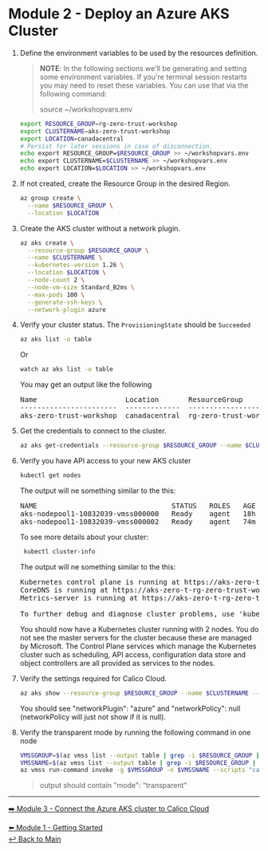 # Module 2 - Deploy an Azure AKS Cluster

1. Define the environment variables to be used by the resources definition.

   > **NOTE**: In the following sections we'll be generating and setting some environment variables. If you're terminal session restarts you may need to reset these variables. You can use that via the following command:
   >
   > source ~/workshopvars.env

   ```bash
   export RESOURCE_GROUP=rg-zero-trust-workshop
   export CLUSTERNAME=aks-zero-trust-workshop
   export LOCATION=canadacentral
   # Persist for later sessions in case of disconnection.
   echo export RESOURCE_GROUP=$RESOURCE_GROUP >> ~/workshopvars.env
   echo export CLUSTERNAME=$CLUSTERNAME >> ~/workshopvars.env
   echo export LOCATION=$LOCATION >> ~/workshopvars.env
   ```

2. If not created, create the Resource Group in the desired Region.
   
   ```bash
   az group create \
     --name $RESOURCE_GROUP \
     --location $LOCATION
   ```
   
3. Create the AKS cluster without a network plugin.
   
   ```bash
   az aks create \
     --resource-group $RESOURCE_GROUP \
     --name $CLUSTERNAME \
     --kubernetes-version 1.26 \
     --location $LOCATION \
     --node-count 2 \
     --node-vm-size Standard_B2ms \
     --max-pods 100 \
     --generate-ssh-keys \
     --network-plugin azure
   ```

4. Verify your cluster status. The `ProvisioningState` should be `Succeeded`

   ```bash
   az aks list -o table
   ```
   Or
   ```bash
   watch az aks list -o table
   ```
   
   You may get an output like the following

   <pre>
   Name                     Location       ResourceGroup              KubernetesVersion    CurrentKubernetesVersion    ProvisioningState    Fqdn
   -----------------------  -------------  -------------------------  -------------------  --------------------------  -------------------  -----------------------------------------------------------------------
   aks-zero-trust-workshop  canadacentral  rg-zero-trust-workshop     1.23                 1.23.12                     Succeeded            aks-zero-t-rg-zero-trust-wo-03cfb8-b3feb0f8.hcp.canadacentral.azmk8s.io
   </pre>

5. Get the credentials to connect to the cluster.
   
   ```bash
   az aks get-credentials --resource-group $RESOURCE_GROUP --name $CLUSTERNAME
   ```

6. Verify you have API access to your new AKS cluster

   ```bash
   kubectl get nodes
   ```

   The output will ne something similar to the this:

   <pre>
   NAME                                STATUS   ROLES   AGE   VERSION
   aks-nodepool1-10832039-vmss000000   Ready    agent   18h   v1.23.12
   aks-nodepool1-10832039-vmss000002   Ready    agent   74m   v1.23.12
   </pre>

   To see more details about your cluster:

   ```bash
    kubectl cluster-info
   ```

   The output will ne something similar to the this:
   <pre>
   Kubernetes control plane is running at https://aks-zero-t-rg-zero-trust-wo-03cfb8-b3feb0f8.hcp.canadacentral.azmk8s.io:443
   CoreDNS is running at https://aks-zero-t-rg-zero-trust-wo-03cfb8-b3feb0f8.hcp.canadacentral.azmk8s.io:443/api/v1/namespaces/kube-system/services/kube-dns:dns/proxy
   Metrics-server is running at https://aks-zero-t-rg-zero-trust-wo-03cfb8-b3feb0f8.hcp.canadacentral.azmk8s.io:443/api/v1/namespaces/kube-system/services/https:metrics-server:/proxy

   To further debug and diagnose cluster problems, use 'kubectl cluster-info dump'.
   </pre>

   You should now have a Kubernetes cluster running with 2 nodes. You do not see the master servers for the cluster because these are managed by Microsoft. The Control Plane services which manage the Kubernetes cluster such as scheduling, API access, configuration data store and object controllers are all provided as services to the nodes.

7. Verify the settings required for Calico Cloud.
   
   ```bash
   az aks show --resource-group $RESOURCE_GROUP --name $CLUSTERNAME --query 'networkProfile'
   ```

   You should see "networkPlugin": "azure" and "networkPolicy": null (networkPolicy will just not show if it is null).

8. Verify the transparent mode by running the following command in one node

   ```bash
   VMSSGROUP=$(az vmss list --output table | grep -i $RESOURCE_GROUP | awk -F ' ' '{print $2}')
   VMSSNAME=$(az vmss list --output table | grep -i $RESOURCE_GROUP | awk -F ' ' '{print $1}')
   az vmss run-command invoke -g $VMSSGROUP -n $VMSSNAME --scripts "cat /etc/cni/net.d/*" --command-id RunShellScript --instance-id 0 --query 'value[0].message' --output table
   ```
   
   > output should contain "mode": "transparent"

---

[:arrow_right: Module 3 - Connect the Azure AKS cluster to Calico Cloud](/modules/module-3-connect-calicocloud.md) <br>

[:arrow_left: Module 1 - Getting Started](/modules/module-1-getting-started.md)  
[:leftwards_arrow_with_hook: Back to Main](/README.md)  